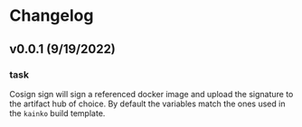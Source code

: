 # Changelog

## v0.0.1 (9/19/2022)

### task

Cosign sign will sign a referenced docker image and upload the signature to the artifact hub of choice. By default the variables match the ones used in the `kainko` build template.
